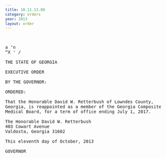 ```yaml
---
title: 10.11.13.08
category: orders
year: 2013
layout: order
---
```


<pre> 

a ‘n
“X ' /

THE STATE OF GEORGIA

EXECUTIVE ORDER

BY THE GOVERNOR:

ORDERED:

That the Honorable David W. Retterbush of Lowndes County,
Georgia, is reappointed as a member of the Georgia Composite
Medical Board, for a term of office ending July 1, 2017.

The Honorable David W. Retterbush
403 Cowart Avenue
Valdosta, Georgia 31602

This eleventh day of October, 2013

GOVERNOR

</pre>
